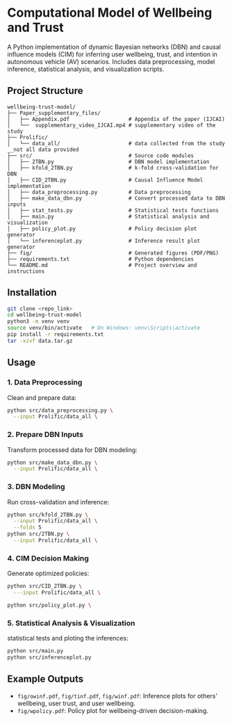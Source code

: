 # Computational Model of Wellbeing and Trust

A Python implementation of dynamic Bayesian networks (DBN) and causal influence models (CIM) for inferring user wellbeing, trust, and intention in autonomous vehicle (AV) scenarios. Includes data preprocessing, model inference, statistical analysis, and visualization scripts.

## Project Structure

```
wellbeing-trust-model/
├── Paper_supplementary_files/             
│   ├── Appendix.pdf                   # Appendix of the paper (IJCAI)
│   └──  supplementary_video_IJCAI.mp4 # supplementary video of the study
├── Prolific/
│   └── data_all/                      # data collected from the study __not all data provided
├── src/                               # Source code modules
│   ├── 2TBN.py                        # DBN model implementation
│   ├── kfold_2TBN.py                  # k-fold cross-validation for DBN
│   ├── CID_2TBN.py                    # Causal Influence Model implementation
│   ├── data_preprocessing.py          # Data preprocessing
│   ├── make_data_dbn.py               # Convert processed data to DBN inputs
│   ├── stat_tests.py                  # Statistical tests functions
│   ├── main.py                        # Statistical analysis and visualization
│   ├── policy_plot.py                 # Policy decision plot generator
│   └── inferenceplot.py               # Inference result plot generator
├── fig/                               # Generated figures (PDF/PNG)
├── requirements.txt                   # Python dependencies
└── README.md                          # Project overview and instructions
```

## Installation

```bash
git clone <repo_link>
cd wellbeing-trust-model
python3 -m venv venv
source venv/bin/activate   # On Windows: venv\Scripts\activate
pip install -r requirements.txt
tar -xzvf data.tar.gz
```

## Usage

### 1. Data Preprocessing

Clean and prepare data:
```bash
python src/data_preprocessing.py \
  --input Prolific/data_all \

```

### 2. Prepare DBN Inputs

Transform processed data for DBN modeling:
```bash
python src/make_data_dbn.py \
  --input Prolific/data_all \
```

### 3. DBN Modeling

Run cross-validation and inference:
```bash
python src/kfold_2TBN.py \
  --input Prolific/data_all \
  --folds 5
python src/2TBN.py \
  --input Prolific/data_all \
```

### 4. CIM Decision Making

Generate optimized policies:
```bash
python src/CID_2TBN.py \
  ---input Prolific/data_all \

python src/policy_plot.py \

```

### 5. Statistical Analysis & Visualization

statistical tests and ploting the inferences:
```bash
python src/main.py
python src/inferenceplot.py 
```



## Example Outputs

- `fig/owinf.pdf`, `fig/tinf.pdf`, `fig/winf.pdf`: Inference plots for others’ wellbeing, user trust, and user wellbeing.
- `fig/wpolicy.pdf`: Policy plot for wellbeing-driven decision-making.


